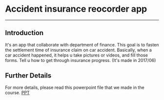 # Accident insurance reocorder app
---
## Introduction
It's an app that collaborate with department of finance. This goal is to fasten the settlement time of insurance claim on car accident. Basically, when a car accident happened, it helps u take pictures or videos, and fill those forms. Tell u how to get through insurance progress.
(It's made in 2017/06)


## Further Details
For more details, please read this powerpoint file that we made in the course.
[PPT](富邦產險行車助手.pptx)
